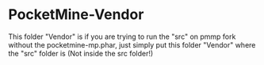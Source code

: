 # PocketMine-Vendor
This folder "Vendor" is if you are trying to run the "src" on pmmp fork without the pocketmine-mp.phar, just simply put this folder "Vendor" where the "src" folder is (Not inside the src folder!)
